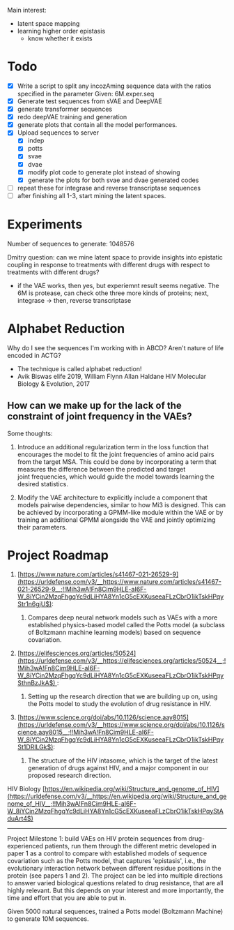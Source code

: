 Main interest:
- latent space mapping
- learning higher order epistasis
	- know whether it exists

# Todo
- [x] Write a script to split any incozAming sequence data with the ratios specified in the parameter
Given: 6M.exper.seq
- [x] Generate test sequences from sVAE and DeepVAE
- [x] generate transformer sequences
- [x] redo deepVAE training and generation
- [x] generate plots that contain all the model performances. 
- [x] Upload sequences to server
	- [x] indep
	- [x] potts
	- [x] svae
	- [x] dvae
	- [x] modify plot code to generate plot instead of showing
	- [x] generate the plots for both svae and dvae generated codes
- [ ] repeat these for integrase and reverse transcriptase sequences
- [ ] after finishing all 1-3, start mining the latent spaces.

# Experiments
Number of sequences to generate: 1048576

Dmitry question:
can we mine latent space to provide insights into epistatic coupling in response to treatments with different drugs with respect to treatments with different drugs?
- if the VAE works, then yes, but experiemnt result seems negative.
The 6M is protease, can check othe three more kinds of proteins;
next, integrase -> then, reverse transcriptase

# Alphabet Reduction
Why do I see the sequences I'm working with in ABCD? Aren't nature of life encoded in ACTG?
* The technique is called alphabet reduction! 
* Avik Biswas elife 2019, William Flynn Allan Haldane HIV Molecular Biology & Evolution, 2017

## How can we make up for the lack of the constraint of joint frequency in the VAEs?
Some thoughts:
1. Introduce an additional regularization term in the loss function that encourages the model to fit the joint frequencies of amino acid pairs from the target MSA. This could be done by incorporating a term that measures the difference between the predicted and target joint frequencies, which would guide the model towards learning the desired statistics.

2. Modify the VAE architecture to explicitly include a component that models pairwise dependencies, similar to how Mi3 is designed. This can be achieved by incorporating a GPMM-like module within the VAE or by training an additional GPMM alongside the VAE and jointly optimizing their parameters.


# Project Roadmap
1. [https://www.nature.com/articles/s41467-021-26529-9](https://urldefense.com/v3/__https://www.nature.com/articles/s41467-021-26529-9__;!!Mih3wA!Fn8Cim9HLE-aI6F-W_8iYCin2MzqFhgqYc9dLiHYA8Yn1cG5cEXKuseeaFLzCbrO1ikTskHPqyStr1n6gjU$): 
	1. Compares deep neural network models such as VAEs with a more established physics-based model called the Potts model (a subclass of Boltzmann machine learning models) based on sequence covariation.
2. [https://elifesciences.org/articles/50524](https://urldefense.com/v3/__https://elifesciences.org/articles/50524__;!!Mih3wA!Fn8Cim9HLE-aI6F-W_8iYCin2MzqFhgqYc9dLiHYA8Yn1cG5cEXKuseeaFLzCbrO1ikTskHPqySthnBzJkA$) : 
	1. Setting up the research direction that we are building up on, using the Potts model to study the evolution of drug resistance in HIV.

3. [https://www.science.org/doi/abs/10.1126/science.aay8015](https://urldefense.com/v3/__https://www.science.org/doi/abs/10.1126/science.aay8015__;!!Mih3wA!Fn8Cim9HLE-aI6F-W_8iYCin2MzqFhgqYc9dLiHYA8Yn1cG5cEXKuseeaFLzCbrO1ikTskHPqySt1DRlLGk$): 
	1. The structure of the HIV intasome, which is the target of the latest generation of drugs against HIV, and a major component in our proposed research direction.

HIV Biology [https://en.wikipedia.org/wiki/Structure_and_genome_of_HIV](https://urldefense.com/v3/__https://en.wikipedia.org/wiki/Structure_and_genome_of_HIV__;!!Mih3wA!Fn8Cim9HLE-aI6F-W_8iYCin2MzqFhgqYc9dLiHYA8Yn1cG5cEXKuseeaFLzCbrO1ikTskHPqyStAduArt4$)

---

Project Milestone 1: build VAEs on HIV protein sequences from drug-experienced patients, run them through the different metric developed in paper 1 as a control to compare with established models of sequence covariation such as the Potts model, that captures 'epistasis', i.e., the evolutionary interaction network between different residue positions in the protein (see papers 1 and 2). 
	The project can be led into multiple directions to answer varied biological questions related to drug resistance, that are all highly relevant. But this depends on your interest and more importantly, the time and effort that you are able to put in.


Given 5000 natural sequences, trained a Potts model (Boltzmann Machine) to generate 10M sequences.
